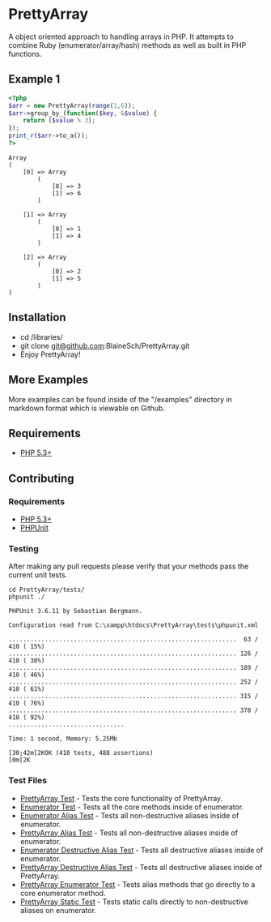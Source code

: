 # PrettyArray

A object oriented approach to handling arrays in PHP.
It attempts to combine Ruby (enumerator/array/hash) methods as well as built in PHP functions.

## Example 1
```php
<?php
$arr = new PrettyArray(range(1,6));
$arr->group_by_(function($key, &$value) {
	return ($value % 3);
});
print_r($arr->to_a());
?>
```
```
Array
(
    [0] => Array
        (
            [0] => 3
            [1] => 6
        )

    [1] => Array
        (
            [0] => 1
            [1] => 4
        )

    [2] => Array
        (
            [0] => 2
            [1] => 5
        )
)
```

## Installation
 * cd /libraries/
 * git clone git@github.com:BlaineSch/PrettyArray.git
 * Enjoy PrettyArray!

## More Examples

More examples can be found inside of the "/examples" directory in markdown format which is viewable on Github.

## Requirements
 * [PHP 5.3+](http://php.net/downloads.php)

## Contributing

### Requirements
 * [PHP 5.3+](http://php.net/downloads.php)
 * [PHPUnit](http://www.phpunit.de/manual/3.6/en/installation.html/)

### Testing

After making any pull requests please verify that your methods pass the current unit tests.
```
cd PrettyArray/tests/
phpunit ./
```
```
PHPUnit 3.6.11 by Sebastian Bergmann.

Configuration read from C:\xampp\htdocs\PrettyArray\tests\phpunit.xml

...............................................................  63 / 410 ( 15%)
............................................................... 126 / 410 ( 30%)
............................................................... 189 / 410 ( 46%)
............................................................... 252 / 410 ( 61%)
............................................................... 315 / 410 ( 76%)
............................................................... 378 / 410 ( 92%)
................................

Time: 1 second, Memory: 5.25Mb

[30;42m[2KOK (410 tests, 488 assertions)
[0m[2K
```

### Test Files

 * [PrettyArray Test](tests/prettyArrayTest.php) - Tests the core functionality of PrettyArray.
 * [Enumerator Test](tests/enumeratorTest.php) - Tests all the core methods inside of enumerator.
 * [Enumerator Alias Test](tests/enumeratorAliasTest.php) - Tests all non-destructive aliases inside of enumerator.
 * [PrettyArray Alias Test](tests/prettyArrayAliasTest.php) - Tests all non-destructive aliases inside of enumerator.
 * [Enumerator Destructive Alias Test](tests/enumeratorDestructiveAliasTest.php) - Tests all destructive aliases inside of enumerator.
 * [PrettyArray Destructive Alias Test](tests/prettyArrayDestructiveAliasTest.php) - Tests all destructive aliases inside of PrettyArray.
 * [PrettyArray Enumerator Test](tests/prettyArrayEnumeratorTest.php) - Tests alias methods that go directly to a core enumerator method.
 * [PrettyArray Static Test](tests/prettyArrayStaticAliasTest.php) - Tests static calls directly to non-destructive aliases on enumerator.

